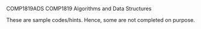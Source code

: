 COMP1819ADS COMP1819 Algorithms and Data Structures

These are sample codes/hints. Hence, some are not completed on purpose.
